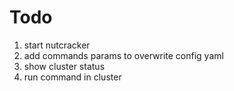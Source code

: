 Todo
======

1. start nutcracker
2. add commands params to overwrite config yaml
3. show cluster status
4. run command in cluster


